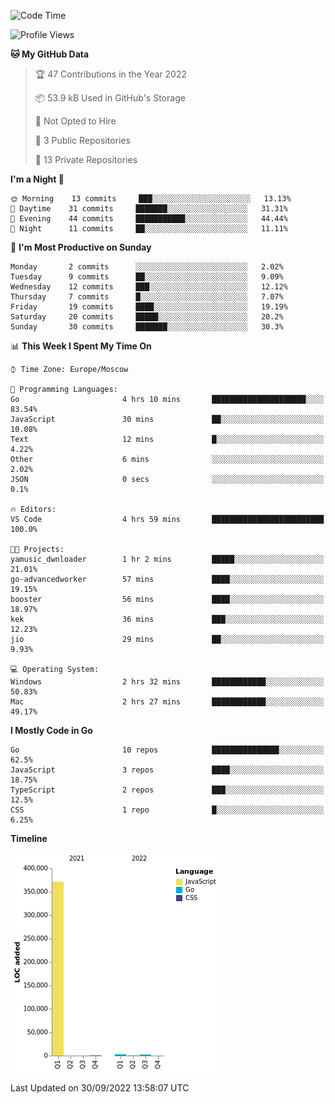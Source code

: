 <!--START_SECTION:waka-->
![Code Time](http://img.shields.io/badge/Code%20Time-416%20hrs%2016%20mins-blue)

![Profile Views](http://img.shields.io/badge/Profile%20Views-0-blue)

**🐱 My GitHub Data** 

> 🏆 47 Contributions in the Year 2022
 > 
> 📦 53.9 kB Used in GitHub's Storage 
 > 
> 🚫 Not Opted to Hire
 > 
> 📜 3 Public Repositories 
 > 
> 🔑 13 Private Repositories  
 > 
**I'm a Night 🦉** 

```text
🌞 Morning    13 commits     ███░░░░░░░░░░░░░░░░░░░░░░   13.13% 
🌆 Daytime    31 commits     ███████░░░░░░░░░░░░░░░░░░   31.31% 
🌃 Evening    44 commits     ███████████░░░░░░░░░░░░░░   44.44% 
🌙 Night      11 commits     ██░░░░░░░░░░░░░░░░░░░░░░░   11.11%

```
📅 **I'm Most Productive on Sunday** 

```text
Monday       2 commits      ░░░░░░░░░░░░░░░░░░░░░░░░░   2.02% 
Tuesday      9 commits      ██░░░░░░░░░░░░░░░░░░░░░░░   9.09% 
Wednesday    12 commits     ███░░░░░░░░░░░░░░░░░░░░░░   12.12% 
Thursday     7 commits      █░░░░░░░░░░░░░░░░░░░░░░░░   7.07% 
Friday       19 commits     ████░░░░░░░░░░░░░░░░░░░░░   19.19% 
Saturday     20 commits     █████░░░░░░░░░░░░░░░░░░░░   20.2% 
Sunday       30 commits     ███████░░░░░░░░░░░░░░░░░░   30.3%

```


📊 **This Week I Spent My Time On** 

```text
⌚︎ Time Zone: Europe/Moscow

💬 Programming Languages: 
Go                       4 hrs 10 mins       █████████████████████░░░░   83.54% 
JavaScript               30 mins             ██░░░░░░░░░░░░░░░░░░░░░░░   10.08% 
Text                     12 mins             █░░░░░░░░░░░░░░░░░░░░░░░░   4.22% 
Other                    6 mins              ░░░░░░░░░░░░░░░░░░░░░░░░░   2.02% 
JSON                     0 secs              ░░░░░░░░░░░░░░░░░░░░░░░░░   0.1%

🔥 Editors: 
VS Code                  4 hrs 59 mins       █████████████████████████   100.0%

🐱‍💻 Projects: 
yamusic_dwnloader        1 hr 2 mins         █████░░░░░░░░░░░░░░░░░░░░   21.01% 
go-advancedworker        57 mins             ████░░░░░░░░░░░░░░░░░░░░░   19.15% 
booster                  56 mins             ████░░░░░░░░░░░░░░░░░░░░░   18.97% 
kek                      36 mins             ███░░░░░░░░░░░░░░░░░░░░░░   12.23% 
jio                      29 mins             ██░░░░░░░░░░░░░░░░░░░░░░░   9.93%

💻 Operating System: 
Windows                  2 hrs 32 mins       ████████████░░░░░░░░░░░░░   50.83% 
Mac                      2 hrs 27 mins       ████████████░░░░░░░░░░░░░   49.17%

```

**I Mostly Code in Go** 

```text
Go                       10 repos            ███████████████░░░░░░░░░░   62.5% 
JavaScript               3 repos             ████░░░░░░░░░░░░░░░░░░░░░   18.75% 
TypeScript               2 repos             ███░░░░░░░░░░░░░░░░░░░░░░   12.5% 
CSS                      1 repo              █░░░░░░░░░░░░░░░░░░░░░░░░   6.25%

```


**Timeline**

![Chart not found](https://raw.githubusercontent.com/jeezft/jeezft/main/charts/bar_graph.png) 


 Last Updated on 30/09/2022 13:58:07 UTC
<!--END_SECTION:waka-->
